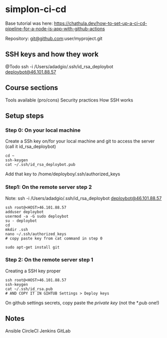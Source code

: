 # simplon-ci-cd

Base tutorial was here: 
https://chathula.dev/how-to-set-up-a-ci-cd-pipeline-for-a-node-js-app-with-github-actions

Repository: git@github.com:user/myproject.git

## SSH keys and how they work

@Todo
ssh -i /Users/adadgio/.ssh/id_rsa_deploybot deploybot@46.101.88.57

## Course sections

Tools available (pro/cons)
Security practices
How SSH works

## Setup steps

### Step 0: On your local machine

Create a SSh key on/for your local machine and git to access the server (call it id_rsa_deploybot)

```
cd ~
ssh-keygen
cat ~/.ssh/id_rsa_deploybot.pub
```

Add that key to  /home/deployboy/.ssh/authorized_keys

### Step1: On the remote server step 2

Note: ssh -i /Users/adadgio/.ssh/id_rsa_deploybot deploybot@46.101.88.57

```
ssh root@<HOST>46.101.88.57
adduser deploybot
usermod -a -G sudo deploybot
su - deploybot
cd 
mkdir .ssh
nano ~/.ssh/authorized_keys
# copy paste key from cat command in step 0

sudo apt-get install git
```

### Step 2: On the remote server step 1

Creating a SSH key proper

```
ssh root@<HOST>46.101.88.57
ssh-keygen
cat ~/.ssh/id_rsa.pub
# AND COPY IT IN GIHTUB Settings > Deploy keys
```



On github settings secrets, copy paste the *private key* (not the *.pub one!)

## Notes

Ansible
CircleCI
Jenkins
GitLab